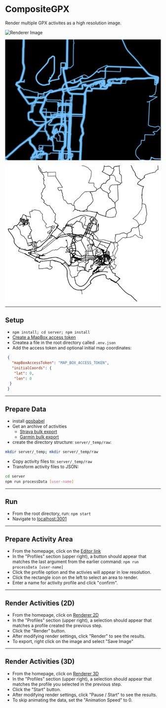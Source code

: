 # CompositeGPX
Render multiple GPX activites as a high resolution image.

![Renderer Image](/readme_assets/screen-recording.gif "Example Animation")

![Renderer Image](/readme_assets/example_0.png "Example Image")

![Renderer Image](/readme_assets/example_1.png "Example Image")

--- 

## Setup
* `npm install; cd server; npm install`
* [Create a MapBox access token](https://account.mapbox.com/access-tokens/)
* Createa a file in the root directory called `.env.json`
* Add the access token and optional initial map coordinates:
```json
 {
   "mapBoxAccessToken": "MAP_BOX_ACCESS_TOKEN",
   "initialCoords": {
    "lat": 0,
    "lon": 0
  }
 }
```

---

## Prepare Data
* install [gpsbabel](https://formulae.brew.sh/formula/gpsbabel)
* Get an archive of activities
  * [Strava bulk export](https://support.strava.com/hc/en-us/articles/216918437-Exporting-your-Data-and-Bulk-Export#Bulk)
  * [Garmin bulk export](https://www.garmin.com/en-US/account/datamanagement/exportdata/)
* create the directory structure: `server/_temp/raw`:
```bash
mkdir server/_temp; mkdir server/_temp/raw
```
* Copy activity files to: `server/_temp/raw`
* Transform activity files to JSON:
```bash
cd server
npm run processData [user-name]
```

---  

## Run
* From the root directory, run: `npm start`
* Navigate to [localhost:3001](http://localhost:3001)

---

## Prepare Activity Area
* From the homepage, click on the [Editor link](http://localhost:3001/#/editor)
* In the "Profiles" section (upper right), a button should appear that matches the last argument from the earlier command: `npm run processData [user-name]`
* Click the profile option and the activies will appear in low resolution.
* Click the rectangle icon on the left to select an area to render.
* Enter a name for activity profile and click "confirm".

---

## Render Activities (2D)
* From the homepage, click on [Renderer 2D](http://localhost:3001/#/renderer-2d)
* In the "Profiles" section (upper right), a selection should appear that matches a profile created the previous step.
* Click the "Render" button.
* After modifying render settings, click "Render" to see the results.
* To export, right click on the image and select "Save Image"

---

## Render Activities (3D)
* From the homepage, click on [Renderer 3D](http://localhost:3001/#/renderer-3d)
* In the "Profiles" section (upper right), a selection should appear that matches the profile you selected in the previous step.
* Click the "Start" button.
* After modifying render settings, click "Pause / Start" to see the results.
* To skip animating the data, set the "Animation Speed" to 0.
